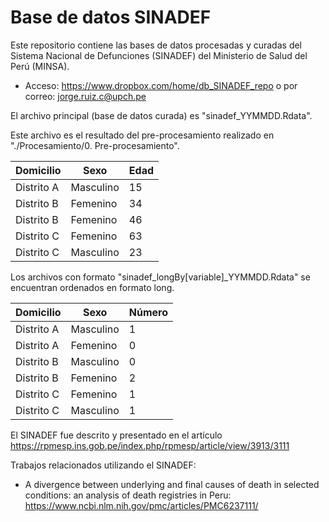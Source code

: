 # Base de datos SINADEF

Este repositorio contiene las bases de datos procesadas y curadas del Sistema Nacional de Defunciones (SINADEF) del Ministerio de Salud del Perú (MINSA).

- Acceso: https://www.dropbox.com/home/db_SINADEF_repo o por correo: jorge.ruiz.c@upch.pe


El archivo principal (base de datos curada) es "sinadef_YYMMDD.Rdata".

Este archivo es el resultado del pre-procesamiento realizado en "./Procesamiento/0. Pre-procesamiento".

| Domicilio  | Sexo | Edad |
| ------------- | ------------- |  ------------- |
| Distrito A  | Masculino  | 15 |
| Distrito B  | Femenino | 34  |
| Distrito B  | Femenino | 46  |
| Distrito C  | Femenino | 63 |
| Distrito C  | Masculino | 23  |


Los archivos con formato "sinadef_longBy[variable]_YYMMDD.Rdata" se encuentran ordenados en formato long.

| Domicilio  | Sexo | Número |
| ------------- | ------------- |  ------------- |
| Distrito A  | Masculino  | 1 |
| Distrito A  | Femenino  | 0 |
| Distrito B  | Masculino  | 0 |
| Distrito B  | Femenino  | 2 |
| Distrito C  | Femenino  | 1 |
| Distrito C  | Masculino   | 1 |


El SINADEF fue descrito y presentado en el artículo https://rpmesp.ins.gob.pe/index.php/rpmesp/article/view/3913/3111

Trabajos relacionados utilizando el SINADEF:

 - A divergence between underlying and final causes of death in selected conditions: an analysis of death registries in Peru: https://www.ncbi.nlm.nih.gov/pmc/articles/PMC6237111/
